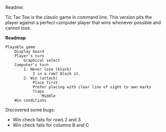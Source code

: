 Readme:

Tic Tac Toe is the classic game in command line. This version pits the player against a perfect computer player that wins whenever possible and cannot lose.

**Roadmap**

    Playable game
        Display board
        Player's turn
            Graphical select
        Computer's turn
            1. Never lose (block)
                2 in a row? Block it.
            2. Win (attack)
                Place first
                Prefer placing with clear line of sight to own marks
                Traps
                    Middle
        Win conditions

Discovered some bugs:

* Win check fails for rows 2 and 3
* Win check fails for columns B and C